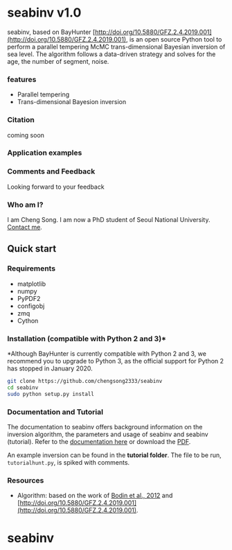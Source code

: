 # seabinv v1.0

seabinv, based on BayHunter [http://doi.org/10.5880/GFZ.2.4.2019.001](http://doi.org/10.5880/GFZ.2.4.2019.001), is an open source Python tool to perform a parallel tempering McMC trans-dimensional Bayesian inversion of sea level. The algorithm follows a data-driven strategy and solves for the age, the number of segment, noise.

### features
* Parallel tempering
* Trans-dimensional Bayesion inversion

### Citation

coming soon

### Application examples


### Comments and Feedback

Looking forward to your feedback


### Who am I?

I am Cheng Song. I am now a PhD student of Seoul National University. [Contact me](songcheng@snu.ac.kr).

## Quick start

### Requirements
* matplotlib
* numpy
* PyPDF2
* configobj
* zmq
* Cython

### Installation (compatible with Python 2 and 3)*

*Although BayHunter is currently compatible with Python 2 and 3, we recommend you to upgrade to Python 3, as the official support for Python 2 has stopped in January 2020.

```sh
git clone https://github.com/chengsong2333/seabinv
cd seabinv
sudo python setup.py install
```

### Documentation and Tutorial

The documentation to seabinv offers background information on the inversion algorithm, the parameters and usage of seabinv and seabinv (tutorial). Refer to the [documentation here](https://jenndrei.github.io/BayHunter/) or download the [PDF](https://github.com/jenndrei/BayHunter/blob/master/documentation/BayHunter_v2.1_documentation.pdf).

An example inversion can be found in the **tutorial folder**.
The file to be run, `tutorialhunt.py`, is spiked with comments.

### Resources

* Algorithm: based on the work of [Bodin et al., 2012](https://doi.org/10.1029/2011JB008560) and [http://doi.org/10.5880/GFZ.2.4.2019.001](http://doi.org/10.5880/GFZ.2.4.2019.001).
# seabinv
